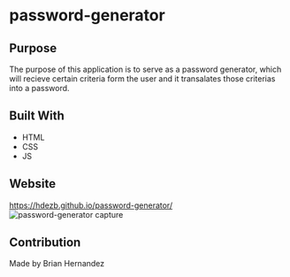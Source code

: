# password-generator

## Purpose

The purpose of this application
is to serve as a password generator,
which will recieve certain criteria form the user
and it transalates those criterias into a password.

## Built With
* HTML
* CSS
* JS

## Website
https://hdezb.github.io/password-generator/
![password-generator capture](https://user-images.githubusercontent.com/100795164/161408208-6ea2321c-e385-419e-bce7-ef271705fbf7.PNG)

## Contribution
Made by Brian Hernandez
